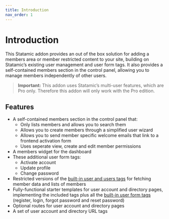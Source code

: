 ```yaml
---
title: Introduction
nav_order: 1
---
```


# Introduction

This Statamic addon provides an out of the box solution for adding a members area or member restricted content to your site, building on Statamic’s existing user management and user form tags. It also provides a self-contained members section in the control panel, allowing you to manage members independently of other users.

> **Important:** This addon uses Statamic’s multi-user features, which are Pro only. Therefore this addon will only work with the Pro edition.

## Features

* A self-contained members section in the control panel that:
	* Only lists members and allows you to search them
	* Allows you to create members through a simplified user wizard
	* Allows you to send member specific welcome emails that link to a frontend activation form
	* Uses seperate view, create and edit member permissions
* A members widget for the dashboard
* These additional user form tags:
	* Activate account
	* Update profile
	* Change password
* Restricted versions of the [built-in user and users tags](https://statamic.dev/reference/tags) for fetching member data and lists of members
* Fully-functional starter templates for user account and directory pages, implementing the included tags plus all the [built-in user form tags](https://statamic.dev/reference/tags) (register, login, forgot password and reset password)
* Optional routes for user account and directory pages
* A set of user account and directory URL tags